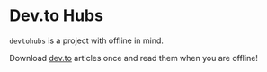 # Dev.to Hubs

`devtohubs` is a project with offline in mind.

Download [dev.to](https://dev.to) articles once and read them when you are offline!
